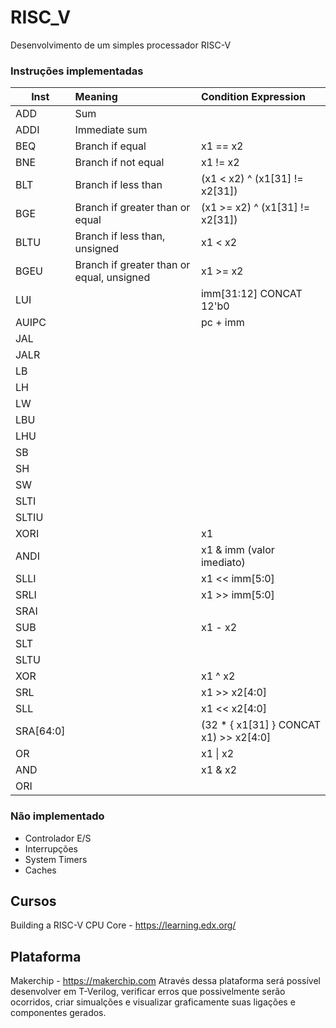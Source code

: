 # RISC_V
Desenvolvimento de um simples processador RISC-V

### Instruções implementadas
| Inst  | Meaning                                   | Condition Expression             |
| ----- |:------------------------------------------|:---------------------------------|
|ADD    | Sum                                       |                                  |
|ADDI   | Immediate sum                             |                                  |
|BEQ    | Branch if equal                           | x1 == x2                         |
|BNE    | Branch if not equal                       | x1 != x2                         |
|BLT    | Branch if less than                       | (x1 < x2) ^ (x1[31] != x2[31])   |
|BGE    | Branch if greater than or equal           |  (x1 >= x2) ^ (x1[31] != x2[31]) |
|BLTU   | Branch if less than, unsigned             | x1 < x2                          |
|BGEU   | Branch if greater than or equal, unsigned | x1 >= x2                         |
|LUI|		| imm[31:12] CONCAT 12'b0|
|AUIPC|		| pc + imm|
|JAL|		| 
|JALR|		|
|LB||		|
|LH|		|
|LW|		|
|LBU|		|
|LHU|		|
|SB|		|
|SH|		|
|SW|		|
|SLTI|		|
|SLTIU|		|
|XORI|		| x1 | imm (valor imediato)|
|ANDI|		| x1 & imm (valor imediato)|
|SLLI|		| x1 << imm[5:0]|
|SRLI|		| x1 >> imm[5:0]|
|SRAI|		|
|SUB|		| x1 - x2|
|SLT|		|
|SLTU|		| 
|XOR|		| x1 ^ x2|
|SRL|		| x1 >> x2[4:0]|
|SLL|		| x1 << x2[4:0]
|SRA[64:0]| 	| (32 * { x1[31] } CONCAT x1) >> x2[4:0]|
|OR| 		| x1 \| x2|
|AND|		| x1 & x2|
|ORI|		|

### Não implementado
  *  Controlador E/S
  *  Interrupções
  *  System Timers
  *  Caches

## Cursos 
  Building a RISC-V CPU Core - https://learning.edx.org/
  
## Plataforma 
  Makerchip - https://makerchip.com
  Através dessa plataforma será possível desenvolver em T-Verilog, verificar erros que possivelmente serão ocorridos, criar simualções e visualizar graficamente suas ligações e componentes gerados.
